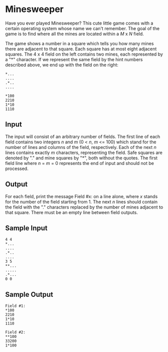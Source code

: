 Minesweeper
===========

Have you ever played Minesweeper? This cute little game comes with a certain operating system whose name we can't remember. The goal of the game is to find where all the mines are located within a *M* x *N* field.

The game shows a number in a square which tells you how many mines there are adjacent to that square. Each square has at most eight adjacent squares. The 4 x 4 field on the left contains two mines, each represented by a "*" character. If we represent the same field by the hint numbers described above, we end up with the field on the right:

```
*...
....
.*..
....
```

```
*100
2210
1*10
1110
```

Input
-----

The input will consist of an arbitrary number of fields. The first line of each field contains two integers *n* and *m* (0 < *n*, *m* <= 100) which stand for the number of lines and columns of the field, respectively. Each of the next *n* lines contains exactly *m* characters, representing the field. Safe squares are denoted by "." and mine squares by "*", both without the quotes. The first field line where *n* = *m* = 0 represents the end of input and should not be processed.

Output
------

For each field, print the message Field #x: on a line alone, where *x* stands for the number of the field starting from 1. The next *n* lines should contain the field with the "." characters replaced by the number of mines adjacent to that square. There must be an empty line between field outputs.

Sample Input
------------

```
4 4
*...
....
.*..
....
3 5
**...
.....
.*...
0 0
```

Sample Output
-------------

```
Field #1:
*100
2210
1*10
1110

Field #2:
**100
33200
1*100
```